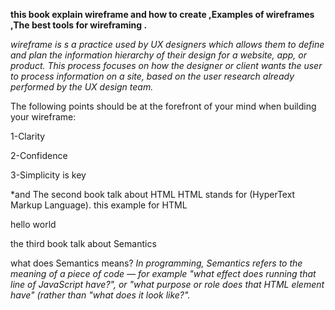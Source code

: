**this book explain wireframe and how to create ,Examples of wireframes ,The best tools for wireframing .**

*wireframe is s a practice used by UX designers which allows them to define and plan the information hierarchy of their design for a website, app, or product. This process focuses on how the designer or client wants the user to process information on a site, based on the user research already performed by the UX design team.*

The following points should be at the forefront of your mind when building your wireframe:

1-Clarity

2-Confidence

3-Simplicity is key

*and  The second book talk about HTML
HTML stands for (HyperText Markup Language).
this example for HTML<!DOCTYPE html>
<html>
  <head>
    <title>alanood</title>
  </head>
  <body>
    <p> hello world</p>

  </body>
</html> 

the third book talk about   Semantics

what does Semantics means? 
       *In programming, Semantics refers to the meaning of a piece of code — for example "what effect does running that line of JavaScript have?", or "what purpose or role does that HTML element have" (rather than "what does it look like?".*
